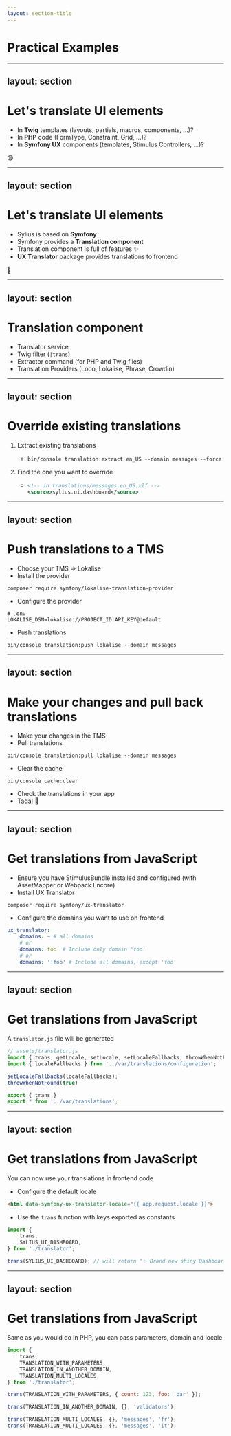 ```yaml
---
layout: section-title
---
```


# Practical Examples

---
layout: section
---

# Let's translate UI elements

<v-clicks>

- In **Twig** templates (layouts, partials, macros, components, …)?
- In **PHP** code (FormType, Constraint, Grid, …)?
- In **Symfony UX** components (templates, Stimulus Controllers, …)?

</v-clicks>

<v-click>

<div class="text-center text-8xl mt-20">😩</div>

</v-click>

---
layout: section
---

# Let's translate UI elements

<v-clicks>

- Sylius is based on **Symfony**
- Symfony provides a **Translation component**
- Translation component is full of features ✨
- **UX Translator** package provides translations to frontend

</v-clicks>

<v-click>

<div class="text-center text-8xl mt-20">🤩</div>

</v-click>

---
layout: section
---

# Translation component

<v-clicks>

- Translator service
- Twig filter (`|trans`)
- Extractor command (for PHP and Twig files)
- Translation Providers (Loco, Lokalise, Phrase, Crowdin)

</v-clicks>

---
layout: section
---

# Override existing translations

<v-clicks>

1. Extract existing translations
   - ```shell
     bin/console translation:extract en_US --domain messages --force
     ```
2. Find the one you want to override
   - ```xml
     <!-- in translations/messages.en_US.xlf -->
     <source>sylius.ui.dashboard</source>
     ```

</v-clicks>

<!--
- Extract Sylius translations using Symfony command
- Find the one you want to override. I advise to leave the file as it is generated during the extraction to avoid issues with a future extraction
- Let's push the extracted translations to a TMS
-->

---
layout: section
---

# Push translations to a TMS

<v-clicks>


- Choose your TMS => Lokalise
- Install the provider
```shell
composer require symfony/lokalise-translation-provider
```

- Configure the provider
```dotenv 
# .env
LOKALISE_DSN=lokalise://PROJECT_ID:API_KEY@default
```

- Push translations
```shell 
bin/console translation:push lokalise --domain messages
```

</v-clicks>

<!--
- Choose your TMS, install its provider into your app
- Configure the provider with your Project ID and API key
- Push translations of "messages" domain in all enabled locales of your app to the TMS
-->

---
layout: section
---

# Make your changes and pull back translations

<v-clicks>

- Make your changes in the TMS
- Pull translations
```shell
bin/console translation:pull lokalise --domain messages
```

- Clear the cache
```shell
bin/console cache:clear
```

- Check the translations in your app
- Tada! 🎉

</v-clicks>

<!--
- Make your changes in the TMS like a translator
- Pull translations from the TMS using `translation:pull` command
- Clear the cache to have fresh translations
- Check the translations in your app!
-->

---
layout: section
---

# Get translations from JavaScript

<v-clicks>

- Ensure you have StimulusBundle installed and configured (with AssetMapper or Webpack Encore)
- Install UX Translator

```shell
composer require symfony/ux-translator
```

- Configure the domains you want to use on frontend
```yaml
ux_translator:
    domains: ~ # all domains
    # or
    domains: foo  # Include only domain 'foo'
    # or
    domains: '!foo' # Include all domains, except 'foo'
```

</v-clicks>

<!--
- Ensure you have StimulusBundle installed and configured (with AssetMapper or Webpack Encore)
- Install UX Translator package
- Configure the domains you want to use on frontend
-->

---
layout: section
---

# Get translations from JavaScript

A `translator.js` file will be generated

```javascript
// assets/translator.js
import { trans, getLocale, setLocale, setLocaleFallbacks, throwWhenNotFound } from '@symfony/ux-translator';
import { localeFallbacks } from '../var/translations/configuration';

setLocaleFallbacks(localeFallbacks);
throwWhenNotFound(true)

export { trans }
export * from '../var/translations';
```

<!--
- A `translator.js` file will be generated
- It will contain the `trans` function and all the keys exported as constants
- You can benefit from the same fallback locales configuration as in Symfony side
- You can configure your app to throw an error when a translation is not found
-->

---
layout: section
---

# Get translations from JavaScript

You can now use your translations in frontend code

<v-clicks>

- Configure the default locale

```html
<html data-symfony-ux-translator-locale="{{ app.request.locale }}">
```

- Use the `trans` function with keys exported as constants

```javascript
import {
    trans,
    SYLIUS_UI_DASHBOARD,
} from './translator';

trans(SYLIUS_UI_DASHBOARD); // will return "✨ Brand new shiny Dashboard ✨"
```

</v-clicks>

<!--
- Configure the default locale in your HTML
- Use the `trans` function with keys exported as constants
-->

---
layout: section
---

# Get translations from JavaScript

Same as you would do in PHP, you can pass parameters, domain and locale

```javascript {hide|all}
import {
    trans,
    TRANSLATION_WITH_PARAMETERS,
    TRANSLATION_IN_ANOTHER_DOMAIN,
    TRANSLATION_MULTI_LOCALES,
} from './translator';

trans(TRANSLATION_WITH_PARAMETERS, { count: 123, foo: 'bar' });

trans(TRANSLATION_IN_ANOTHER_DOMAIN, {}, 'validators');

trans(TRANSLATION_MULTI_LOCALES, {}, 'messages', 'fr');
trans(TRANSLATION_MULTI_LOCALES, {}, 'messages', 'it');
```
<!--
- Use the `trans` function with parameters
- Use the `trans` function with a different domain
- Use the `trans` function with a different locale
-->
